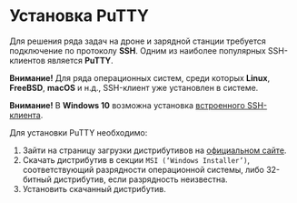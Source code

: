 # Установка PuTTY

Для решения ряда задач на дроне и зарядной станции требуется подключение по протоколу **SSH**. Одним из наиболее популярных SSH-клиентов является **PuTTY**.

**Внимание!** Для ряда операционных систем, среди которых **Linux**, **FreeBSD**,
**macOS** и н.д., SSH-клиент уже установлен в системе.

**Внимание!** В **Windows 10** возможна установка [встроенного SSH-клиента](https://docs.microsoft.com/ru-ru/windows-server/administration/openssh/openssh_install_firstuse).

Для установки PuTTY необходимо:

1. Зайти на страницу загрузки дистрибутивов на [официальном сайте](https://www.chiark.greenend.org.uk/~sgtatham/putty/latest.html).
2. Скачать дистрибутив в секции `MSI (‘Windows Installer’)`, соответствующий разрядности операционной системы, либо 32-битный дистрибутив, если разрядность неизвестна.
3. Установить скачанный дистрибутив.
